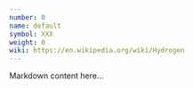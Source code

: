 ```yaml
---
number: 0
name: default
symbol: XXX
weight: 0
wiki: https://en.wikipedia.org/wiki/Hydrogen
---
```


Markdown content here...
